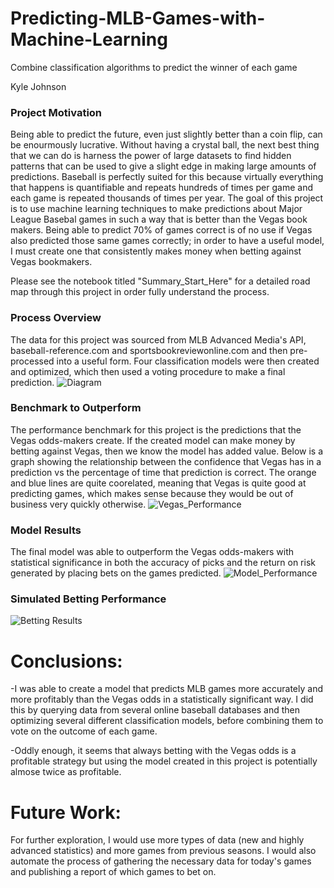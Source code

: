 # Predicting-MLB-Games-with-Machine-Learning
Combine classification algorithms to predict the winner of each game

Kyle Johnson

### Project Motivation
Being able to predict the future, even just slightly better than a coin flip, can be enourmously lucrative.  Without having a crystal ball, the next best thing that we can do is harness the power of large datasets to find hidden patterns that can be used to give a slight edge in making large amounts of predictions. Baseball is perfectly suited for this because virtually everything that happens is quantifiable and repeats hundreds of times per game and each game is repeated thousands of times per year. The goal of this project is to use machine learning techniques to make predictions about Major League Basebal games in such a way that is better than the Vegas book makers. Being able to predict 70% of games correct is of no use if Vegas also predicted those same games correctly; in order to have a useful model, I must create one that consistently makes money when betting against Vegas bookmakers.

Please see the notebook titled "Summary_Start_Here" for a detailed road map through this project in order fully understand the process.

### Process Overview
The data for this project was sourced from MLB Advanced Media's API, baseball-reference.com and sportsbookreviewonline.com and then pre-processed into a useful form.  Four classification models were then created and optimized, which then used a voting procedure to make a final prediction.
![Diagram](https://github.com/kylejohnson363/Predicting-MLB-Games-with-Machine-Learning/blob/master/MLB%20Diagram.JPG)

### Benchmark to Outperform
The performance benchmark for this project is the predictions that the Vegas odds-makers create.  If the created model can make money by betting against Vegas, then we know the model has added value.  Below is a graph showing the relationship between the confidence that Vegas has in a prediction vs the percentage of time that prediction is correct.  The orange and blue lines are quite coorelated, meaning that Vegas is quite good at predicting games, which  makes sense because they would be out of business very quickly otherwise.
![Vegas_Performance](https://github.com/kylejohnson363/Predicting-MLB-Games-with-Machine-Learning/blob/master/Vegas%20Performance.png)

### Model Results
The final model was able to outperform the Vegas odds-makers with statistical significance in both the accuracy of picks and the return on risk generated by placing bets on the games predicted.
![Model_Performance](https://github.com/kylejohnson363/Predicting-MLB-Games-with-Machine-Learning/blob/master/Model%20Results.JPG)

### Simulated Betting Performance
![Betting Results](https://github.com/kylejohnson363/Predicting-MLB-Games-with-Machine-Learning/blob/master/Betting%20Results.JPG)

# Conclusions:
-I was able to create a model that predicts MLB games more accurately and more profitably than the Vegas odds in a statistically significant way. I did this by querying data from several online baseball databases and then optimizing several different classification models, before combining them to vote on the outcome of each game.

-Oddly enough, it seems that always betting with the Vegas odds is a profitable strategy but using the model created in this project is potentially almose twice as profitable.
# Future Work:
For further exploration, I would use more types of data (new and highly advanced statistics) and more games from previous seasons. I would also automate the process of gathering the necessary data for today's games and publishing a report of which games to bet on.
